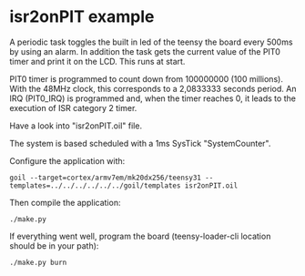 # isr2onPIT example

A periodic task toggles the built in led of the teensy the board every
500ms by using an alarm. In addition the task gets the current value
of the PIT0 timer and print it on the LCD. This runs at start.

PIT0 timer is programmed to count down from 100000000 (100 millions).
With the 48MHz clock, this corresponds to a 2,0833333 seconds period.
An IRQ (PIT0_IRQ) is programmed and, when the timer reaches 0, it
leads to the execution of ISR category 2 timer.

Have a look into "isr2onPIT.oil" file.

The system is based scheduled with a 1ms SysTick "SystemCounter".

Configure the application with:

```
goil --target=cortex/armv7em/mk20dx256/teensy31 --templates=../../../../../../goil/templates isr2onPIT.oil
```

Then compile the application:

`./make.py`

If everything went well, program the board (teensy-loader-cli location should be in your path):

`./make.py burn`
